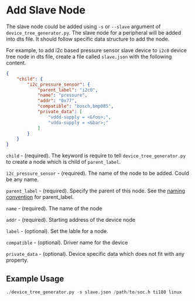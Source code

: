 # Add Slave Node

The slave node could be added using `-s` or `--slave` argument of `device_tree_generator.py`. The slave node for a peripheral will be added into dts file. It should follow specific data structure to add the node.

For example, to add i2c based pressure sensor slave device to `i2c0` device tree node in dts file, create a file called `slave.json` with the following content.

```json
{
    "child": {
        "i2c_pressure_sensor": {
            "parent_label": "i2c0",
            "name": "pressure",
            "addr": "0x77",
            "compatible": "bosch,bmp085",
            "private_data": [
                "vddd-supply = <&foo>;",
                "vdda-supply = <&bar>;"
            ]
        }
    }
}
```

`child` - (required). The keyword is require to tell `device_tree_generator.py` to create a node which is child of `parent_label`.

`i2c_pressure_sensor` - (required). The name of the node to be added. Could be any name.

`parent_label` - (required). Specify the parent of this node. See the [naming convention](device_tree_nodes.md) for parent_label.

`name` - (required). The name of the node

`addr` - (required). Starting address of the device node

`label` - (optional). Set the lable for a node.

`compatible` - (optional). Driver name for the device

`private_data` - (optional). Device specific data which does not fit with any property.

## Example Usage

```python
./device_tree_generator.py -s slave.json /path/to/soc.h ti180 linux
```
